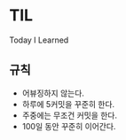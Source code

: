 # TIL 
Today I Learned

## 규칙
- 어뷰징하지 않는다.
- 하루에 5커밋을 꾸준히 한다.
- 주중에는 무조건 커밋을 한다.
- 100일 동안 꾸준히 이어간다.